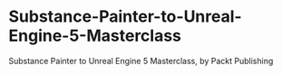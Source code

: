 # Substance-Painter-to-Unreal-Engine-5-Masterclass
Substance Painter to Unreal Engine 5 Masterclass, by Packt Publishing

